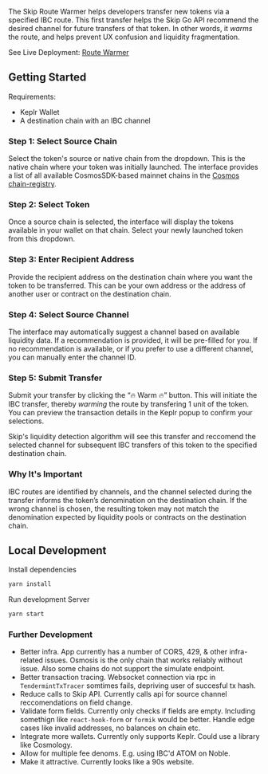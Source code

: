 The Skip Route Warmer helps developers transfer new tokens via a specified IBC route. This first transfer helps the Skip Go API recommend the desired channel for future transfers of that token. In other words, it *warms* the route, and helps prevent UX confusion and liquidity fragmentation.

See Live Deployment: [Route Warmer](https://enchanting-pothos-10882b.netlify.app)

## Getting Started

Requirements:
- Keplr Wallet
- A destination chain with an IBC channel

### Step 1: Select Source Chain
Select the token's source or native chain from the dropdown. This is the native chain where your token was initially launched. The interface provides a list of all available CosmosSDK-based mainnet chains in the [Cosmos chain-registry](https://github.com/cosmos/chain-registry).

### Step 2: Select Token
Once a source chain is selected, the interface will display the tokens available in your wallet on that chain. Select your newly launched token from this dropdown.

### Step 3: Enter Recipient Address
Provide the recipient address on the destination chain where you want the token to be transferred. This can be your own address or the address of another user or contract on the destination chain. 

### Step 4: Select Source Channel
The interface may automatically suggest a channel based on available liquidity data. If a recommendation is provided, it will be pre-filled for you. If no recommendation is available, or if you prefer to use a different channel, you can manually enter the channel ID.

### Step 5: Submit Transfer
Submit your transfer by clicking the “🔥 Warm ️‍🔥” button. This will initiate the IBC transfer, thereby  *warming* the route by transfering 1 unit of the token. You can preview the transaction details in the Keplr popup to confirm your selections. 

Skip's liquidity detection algorithm will see this transfer and reccomend the selected channel for subsequent IBC transfers of this token to the specified destination chain.

### Why It's Important
IBC routes are identified by channels, and the channel selected during the transfer informs the token’s denomination on the destination chain. If the wrong channel is chosen, the resulting token may not match the denomination expected by liquidity pools or contracts on the destination chain. 
 
## Local Development

Install dependencies

```bash
yarn install
```

Run development Server
```bash
yarn start
```

### Further Development
- Better infra. App currently has a number of CORS, 429, & other infra-related issues. Osmosis is the only chain that works reliably without issue. Also some chains do not support the simulate endpoint.
- Better transaction tracing. Websocket connection via rpc in `TendermintTxTracer` somtimes fails, depriving user of succesful tx hash.
- Reduce calls to Skip API. Currently calls api for source channel reccomendations on field change.
- Validate form fields. Currently only checks if fields are empty. Including somethign like `react-hook-form` or `formik` would be better. Handle edge cases like invalid addresses, no balances on chain etc. 
- Integrate more wallets. Currently only supports Keplr. Could use a library like Cosmology. 
- Allow for multiple fee denoms. E.g. using IBC'd ATOM on Noble. 
- Make it attractive. Currently looks like a 90s website.